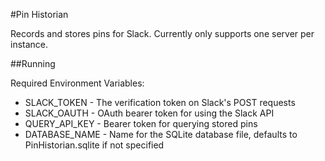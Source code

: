 #Pin Historian

Records and stores pins for Slack. Currently only supports one server per instance.

##Running

Required Environment Variables:

- SLACK_TOKEN - The verification token on Slack's POST requests
- SLACK_OAUTH - OAuth bearer token for using the Slack API
- QUERY_API_KEY - Bearer token for querying stored pins
- DATABASE_NAME - Name for the SQLite database file, defaults to PinHistorian.sqlite if not specified